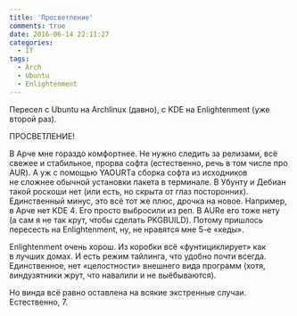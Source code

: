 ```yaml
---
title: 'Просветление'
comments: true
date: 2016-06-14 22:11:27
categories:
  - IT
tags:
  - Arch
  - Ubuntu
  - Enlightenment
---
```


Пересел с&nbsp;Ubuntu на&nbsp;Archlinux (давно), с&nbsp;KDE на&nbsp;Enlightenment (уже второй раз).

ПРОСВЕТЛЕНИЕ!

В&nbsp;Арче мне гораздо комфортнее. Не&nbsp;нужно следить за&nbsp;релизами, всё свежее
и&nbsp;стабильное, прорва софта (естественно, речь в&nbsp;том числе про AUR).
А&nbsp;уж&nbsp;с&nbsp;помощью YAOURTа сборка софта из&nbsp;исходников не&nbsp;сложнее обычной
установки пакета в&nbsp;терминале. В&nbsp;Убунту и&nbsp;Дебиан такой роскоши нет (или есть,
но&nbsp;скрыта от&nbsp;глаз посторонних). Единственный минус, это всё тот&nbsp;же плюс, дрочка
на&nbsp;новое. Например, в&nbsp;Арче нет KDE 4. Его просто выбросили из&nbsp;реп. В&nbsp;AURе его
тоже нету (а&nbsp;сам я&nbsp;не&nbsp;так крут, чтобы сделать PKGBUILD). Потому пришлось пересесть
на&nbsp;Enlightenment, ну, не&nbsp;нравятся мне <nobr>5-е</nobr> &laquo;кеды&raquo;.

Enlightenment очень хорош. Из&nbsp;коробки всё &laquo;фунтициклирует&raquo; как в&nbsp;лучших домах.
И&nbsp;есть режим тайлинга, что удобно почти всегда. Единственное, нет &laquo;целостности&raquo;
внешнего вида программ (хотя, виндузятники жрут, что навалили и&nbsp;не&nbsp;выёбываются).

Но&nbsp;винда всё равно оставлена на&nbsp;всякие экстренные случаи. Естественно, 7.
